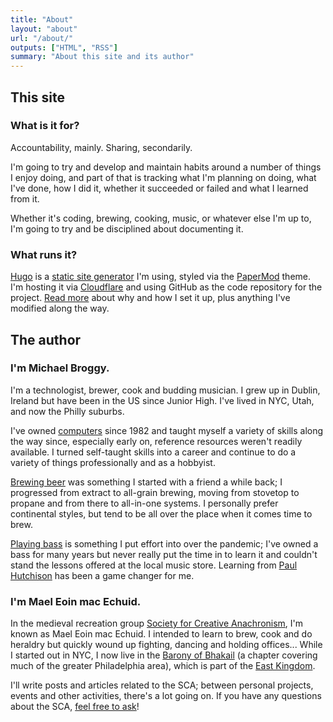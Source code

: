 ```yaml
---
title: "About"
layout: "about"
url: "/about/"
outputs: ["HTML", "RSS"]
summary: "About this site and its author"
---
```


## This site
### What is it for?
Accountability, mainly. Sharing, secondarily.

I'm going to try and develop and maintain habits around a number of things I enjoy doing, and part of that is tracking what I'm planning on doing, what I've done, how I did it, whether it succeeded or failed and what I learned from it.

Whether it's coding, brewing, cooking, music, or whatever else I'm up to, I'm going to try and be disciplined about documenting it.

### What runs it?
[Hugo](https://gohugo.io/) is a [static site generator](https://www.reddit.com/r/Frontend/comments/oz4tqu/are_static_site_generators_just_hype_why_not_use/) I'm using, styled via the [PaperMod](https://github.com/adityatelange/hugo-PaperMod) theme. I'm hosting it via [Cloudflare](https://www.cloudflare.com/) and using GitHub as the code repository for the project. [Read more](/posts/hugo) about why and how I set it up, plus anything I've modified along the way.

## The author
### I'm Michael Broggy. 

I'm a technologist, brewer, cook and budding musician. I grew up in Dublin, Ireland but have been in the US since Junior High. I've lived in NYC, Utah, and now the Philly suburbs. 

I've owned [computers](/posts/computers) since 1982 and taught myself a variety of skills along the way since, especially early on, reference resources weren't readily available. I turned self-taught skills into a career and continue to do a variety of things professionally and as a hobbyist.

[Brewing beer](/posts/brewing) was something I started with a friend a while back; I progressed from extract to all-grain brewing, moving from stovetop to propane and from there to all-in-one systems. I personally prefer continental styles, but tend to be all over the place when it comes time to brew.

[Playing bass](/posts/bass) is something I put effort into over the pandemic; I've owned a bass for many years but never really put the time in to learn it and couldn't stand the lessons offered at the local music store. Learning from [Paul Hutchison](https://paulhutchison.net/) has been a game changer for me.

### I'm Mael Eoin mac Echuid.

In the medieval recreation group [Society for Creative Anachronism](https://www.sca.org/), I'm known as Mael Eoin mac Echuid. I intended to learn to brew, cook and do heraldry but quickly wound up fighting, dancing and holding offices... While I started out in NYC, I now live in the [Barony of Bhakail](https://bhakail.eastkingdom.org/) (a chapter covering much of the greater Philadelphia area), which is part of the [East Kingdom](https://www.eastkingdom.org/). 

I'll write posts and articles related to the SCA; between personal projects, events and other activities, there's a lot going on. If you have any questions about the SCA, [feel free to ask](mailto:mbroggy@gmail.com)! 